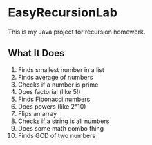 # EasyRecursionLab
This is my Java project for recursion homework.


## What It Does
1. Finds smallest number in a list
2. Finds average of numbers
3. Checks if a number is prime
4. Does factorial (like 5!)
5. Finds Fibonacci numbers
6. Does powers (like 2^10)
7. Flips an array
8. Checks if a string is all numbers
9. Does some math combo thing
10. Finds GCD of two numbers
